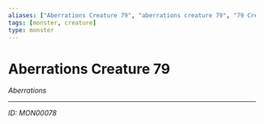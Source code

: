 ```yaml
---
aliases: ["Aberrations Creature 79", "aberrations creature 79", "79 Creature Aberrations"]
tags: [monster, creature]
type: monster
---
```


# Aberrations Creature 79

*Aberrations*

---
*ID: MON00078*
